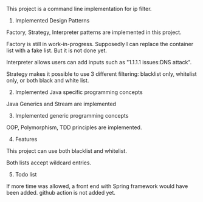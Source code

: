 This project is a command line implementation for ip filter.

1) Implemented Design Patterns

Factory, Strategy, Interpreter patterns are implemented in this project.

Factory is still in work-in-progress. Supposedly I can replace the container list with a fake list. But it is not done yet.

Interpreter allows users can add inputs such as "1.1.1.1 issues:DNS attack". 

Strategy makes it possible to use 3 different filtering: blacklist only, whitelist only, or both black and white list.


2) Implemented Java specific programming concepts

Java Generics and Stream are implemented


3) Implemented generic programming concepts

OOP, Polymorphism, TDD principles are implemented.

4) Features

This project can use both blacklist and whitelist.

Both lists accept wildcard entries. 

5) Todo list

If more time was allowed, a front end with Spring framework would have been added.
github action is not added yet. 